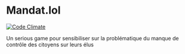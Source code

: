 
# Mandat.lol
[![Code Climate](https://codeclimate.com/github/paulbonneau/mandat/badges/gpa.svg)](https://codeclimate.com/github/paulbonneau/mandat)

Un serious game pour sensibiliser sur la problématique du manque de contrôle des citoyens sur leurs élus
